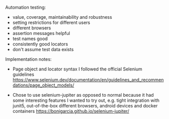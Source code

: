 
Automation testing:
- value, coverage, maintainability and robustness
- setting restrictions for different users
- different browsers
- assertion messages helpful
- test names good
- consistently good locators
- don't assume test data exists


Implementation notes:
- Page object and locator syntax I followed the official Selenium guidelines
  https://www.selenium.dev/documentation/en/guidelines_and_recommendations/page_object_models/
  
- Chose to use selenium-jupiter as opposed to normal because it had some interesting features I wanted to try out, e.g. tight integration with junit5, out-of-the-box different browsers, android devices and docker containers
  https://bonigarcia.github.io/selenium-jupiter/
  
